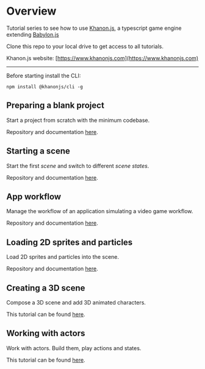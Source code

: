 # Overview

Tutorial series to see how to use [Khanon.js](https://www.npmjs.com/package/@khanonjs/engine), a typescript game engine extending [Babylon.js](https://www.babylonjs.com/)

Clone this repo to your local drive to get access to all tutorials.

Khanon.js website: [https://www.khanonjs.com](https://www.khanonjs.com)

----

Before starting install the CLI:

`npm install @khanonjs/cli -g`

## Preparing a blank project
Start a project from scratch with the minimum codebase.

Repository and documentation [here](https://github.com/khanonjs/khanon.js-tutorials/tree/main/01-blank-project).

## Starting a scene
Start the first *scene* and switch to different *scene states*.

Repository and documentation [here](https://github.com/khanonjs/khanon.js-tutorials/tree/main/02-starting-scene).

## App workflow

Manage the workflow of an application simulating a video game workflow.

Repository and documentation [here](https://github.com/khanonjs/khanon.js-tutorials/tree/main/03-app-workflow).

## Loading 2D sprites and particles

Load 2D sprites and particles into the scene.

Repository and documentation [here](https://github.com/khanonjs/khanon.js-tutorials/tree/main/04-loading-sprites).

## Creating a 3D scene

Compose a 3D scene and add 3D animated characters.

This tutorial can be found [here](https://github.com/khanonjs/khanon.js-tutorials/tree/main/05-creating-3d-scene).

## Working with actors

Work with actors. Build them, play actions and states.

This tutorial can be found [here](https://github.com/khanonjs/khanon.js-tutorials/tree/main/06-working-with-actors).

